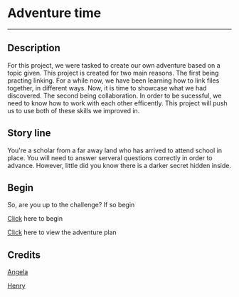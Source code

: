 
# Adventure time
---

## Description

For this project, we were tasked to create our own adventure based on a topic given. This project is created for two main reasons. The first being practing linking. For a while now, we have been learning how to link files together, in different ways. Now, it is time to showcase what we had discovered. The second being collaboration. In order to be sucessful, we need to know how to work with each other efficently. This project will push us to use both of these skills we improved in.

## Story line

You're a scholar from a far away land who has arrived to attend school in place. You will need to answer serveral questions correctly in order to advance. However, little did you know there is a darker secret hidden inside.


## Begin

So, are you up to the challenge? If so begin

[Click](start/enter.md) here to begin

[Click](https://docs.google.com/drawings/d/1n2ph2lyyf9FuD5qbfH-__SVNQBPvy4lV6A7Suy0wSsM/edit) here to view the adventure plan

## Credits

[Angela](https://github.com/angelal8336)

[Henry](https://github.com/henghuil9483)






